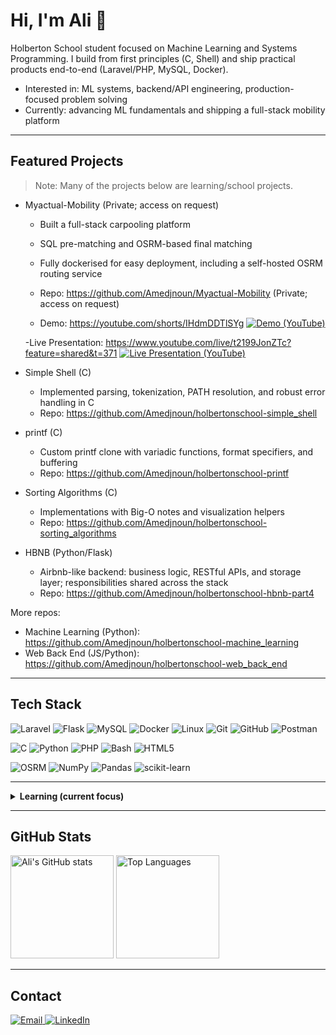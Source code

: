 # Hi, I'm Ali 👋
Holberton School student focused on Machine Learning and Systems Programming. I build from first principles (C, Shell) and ship practical products end-to-end (Laravel/PHP, MySQL, Docker).

- Interested in: ML systems, backend/API engineering, production-focused problem solving
- Currently: advancing ML fundamentals and shipping a full-stack mobility platform

---

## Featured Projects
> Note: Many of the projects below are learning/school projects.

- Myactual-Mobility (Private; access on request)
  - Built a full-stack carpooling platform
  - SQL pre-matching and OSRM-based final matching
  - Fully dockerised for easy deployment, including a self-hosted OSRM routing service
  - Repo: https://github.com/Amedjnoun/Myactual-Mobility (Private; access on request)
    
  - Demo: https://youtube.com/shorts/IHdmDDTlSYg
    [![Demo (YouTube)](https://img.youtube.com/vi/IHdmDDTlSYg/hqdefault.jpg)](https://youtube.com/shorts/IHdmDDTlSYg)

  -Live Presentation: https://www.youtube.com/live/t2199JonZTc?feature=shared&t=371
  [![Live Presentation (YouTube)](https://img.youtube.com/vi/t2199JonZTc/hqdefault.jpg)](https://www.youtube.com/live/t2199JonZTc?feature=shared&t=371)
  
- Simple Shell (C)
  - Implemented parsing, tokenization, PATH resolution, and robust error handling in C
  - Repo: https://github.com/Amedjnoun/holbertonschool-simple_shell

- printf (C)
  - Custom printf clone with variadic functions, format specifiers, and buffering
  - Repo: https://github.com/Amedjnoun/holbertonschool-printf

- Sorting Algorithms (C)
  - Implementations with Big-O notes and visualization helpers
  - Repo: https://github.com/Amedjnoun/holbertonschool-sorting_algorithms

- HBNB (Python/Flask)
  - Airbnb-like backend: business logic, RESTful APIs, and storage layer; responsibilities shared across the stack
  - Repo: https://github.com/Amedjnoun/holbertonschool-hbnb-part4

More repos:
- Machine Learning (Python): https://github.com/Amedjnoun/holbertonschool-machine_learning
- Web Back End (JS/Python): https://github.com/Amedjnoun/holbertonschool-web_back_end

---

## Tech Stack

<p>
  <!-- Backend / Infra -->
  <img alt="Laravel" src="https://img.shields.io/badge/Laravel-FF2D20?logo=laravel&logoColor=white&style=flat-square" />
  <img alt="Flask" src="https://img.shields.io/badge/Flask-000000?logo=flask&logoColor=white&style=flat-square" />
  <img alt="MySQL" src="https://img.shields.io/badge/MySQL-4479A1?logo=mysql&logoColor=white&style=flat-square" />
  <img alt="Docker" src="https://img.shields.io/badge/Docker-2496ED?logo=docker&logoColor=white&style=flat-square" />
  <img alt="Linux" src="https://img.shields.io/badge/Linux-FCC624?logo=linux&logoColor=000&style=flat-square" />
  <img alt="Git" src="https://img.shields.io/badge/Git-F05032?logo=git&logoColor=white&style=flat-square" />
  <img alt="GitHub" src="https://img.shields.io/badge/GitHub-181717?logo=github&logoColor=white&style=flat-square" />
  <img alt="Postman" src="https://img.shields.io/badge/Postman-FF6C37?logo=postman&logoColor=white&style=flat-square" />
</p>
<p>
  <!-- Languages -->
  <img alt="C" src="https://img.shields.io/badge/C-00599C?logo=c&logoColor=white&style=flat-square" />
  <img alt="Python" src="https://img.shields.io/badge/Python-3776AB?logo=python&logoColor=white&style=flat-square" />
  <img alt="PHP" src="https://img.shields.io/badge/PHP-777BB4?logo=php&logoColor=white&style=flat-square" />
  <img alt="Bash" src="https://img.shields.io/badge/Bash-4EAA25?logo=gnubash&logoColor=white&style=flat-square" />
  <img alt="HTML5" src="https://img.shields.io/badge/HTML5-E34F26?logo=html5&logoColor=white&style=flat-square" />
</p>
<p>
  <!-- Mapping / ML -->
  <img alt="OSRM" src="https://img.shields.io/badge/OSRM-Routing-2C3E50?logo=openstreetmap&logoColor=white&style=flat-square" />
  <img alt="NumPy" src="https://img.shields.io/badge/NumPy-013243?logo=numpy&logoColor=white&style=flat-square" />
  <img alt="Pandas" src="https://img.shields.io/badge/Pandas-150458?logo=pandas&logoColor=white&style=flat-square" />
  <img alt="scikit-learn" src="https://img.shields.io/badge/scikit--learn-F7931E?logo=scikitlearn&logoColor=white&style=flat-square" />
</p>

---

<details>
<summary><b>Learning (current focus)</b></summary>

- Math for ML: linear/advanced linear algebra, probability
- ML methods: optimization, regularization, dimensionality reduction, clustering, CNNs, RNNs/sequence models, NLP, time series
- Pipeline: bias avoidance, Pandas, REST APIs, SQL/NoSQL, MapReduce/Hadoop, GCP

</details>

---

## GitHub Stats
<p>
  <img src="https://github-readme-stats.vercel.app/api?username=Amedjnoun&show_icons=true&count_private=true&include_all_commits=true&theme=transparent" alt="Ali's GitHub stats" height="165" />
  <img src="https://github-readme-stats.vercel.app/api/top-langs/?username=Amedjnoun&layout=compact&langs_count=8&hide=html,css,jupyter%20notebook,makefile&theme=transparent" alt="Top Languages" height="165" />
</p>

---

## Contact
<p>
  <a href="mailto:a.medjnoun@gmail.com">
    <img alt="Email" src="https://img.shields.io/badge/Email-a.medjnoun%40gmail.com-0078D4?logo=gmail&logoColor=white&style=flat-square">
  </a>
  <a href="https://www.linkedin.com/in/aliguirous/">
    <img alt="LinkedIn" src="https://img.shields.io/badge/LinkedIn-Ali%20Guirous-0A66C2?logo=linkedin&logoColor=white&style=flat-square">
  </a>
</p>
